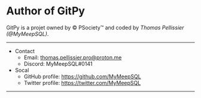 <!--

#---[Metadata]--------------------------------------------------------------#
#  Filename ~ AUTHORS                   [Created: 2023-02-11 | 12:54 - AM]  #
#                                       [Updated: 2023-02-11 | 12:54 - AM]  #
#---[Info]------------------------------------------------------------------#
#  The author information                                                   #
#  Language ~ Markdown                                                      #
#---[Authors]---------------------------------------------------------------#
#  Thomas Pellissier (MyMeepSQL)                                            #
#  Jonas Petitpierre (Bashy)                                                #
#---[Operating System]------------------------------------------------------#
#  Developed for Linux                                                      #
#---[License]---------------------------------------------------------------#
#  GNU General Public License v3.0                                          #
#  -------------------------------                                          #
#                                                                           #
#  This program is free software; you can redistribute it and/or modify     #
#  it under the terms of the GNU General Public License as published by     #
#  the Free Software Foundation; either version 2 of the License, or        #
#  (at your option) any later version.                                      #
#                                                                           #
#  This program is distributed in the hope that it will be useful,          #
#  but WITHOUT ANY WARRANTY; without even the implied warranty of           #
#  MERCHANTABILITY or FITNESS FOR A PARTICULAR PURPOSE. See the             #
#  GNU General Public License for more details.                             #
#                                                                           #
#  You should have received a copy of the GNU General Public License along  #
#  with this program; if not, write to the Free Software Foundation, Inc.,  #
#  51 Franklin Street, Fifth Floor, Boston, MA 02110-1301 USA.              #
#---------------------------------------------------------------------------#

-->

# Author of GitPy

GitPy is a projet owned by © PSociety™ and coded by *Thomas Pellissier (@MyMeepSQL)*.

----

* Contact
  * Email: <thomas.pellissier.pro@proton.me>
  * Discord: MyMeepSQL#0141
* Socal
  * GitHub profile: <https://github.com/MyMeepSQL>
  * Twitter profile: <https://twitter.com/MyMeepSQL>

----
